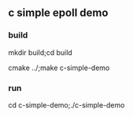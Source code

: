 ## c simple epoll demo
### build

mkdir build;cd build

cmake ../;make c-simple-demo

### run

cd c-simple-demo;./c-simple-demo
